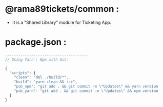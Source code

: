 # @rama89tickets/common :

- It is a "Shared Library" module for Ticketing App.

# package.json :

```js
--------------------------------------
// Using Yarn | Npm with Git:

{
  "scripts": {
    "clean": "del ./build/*",
    "build": "yarn clean && tsc",
    "pub_npm": "git add . && git commit -m \"Updates\" && yarn version --patch && yarn build && yarn publish"
    "pub_yarn": "git add . && git commit -m \"Updates\" && npm version patch && npm run build && npm publish"
  }
}

```

